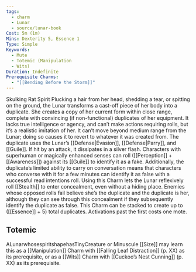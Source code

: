```yaml
---
tags:
  - charm
  - Lunar
  - source/lunar-book
Cost: 5m (1m)
Mins: Dexterity 5, Essence 1
Type: Simple
Keywords:
  - Mute
  - Totemic (Manipulation
  - Wits)
Duration: Indefinite
Prerequisite Charms:
  - "[[Bending Before the Storm]]"
---
```

Skulking Rat Spirit Plucking a hair from her head, shedding a tear, or spitting on the ground, the Lunar transforms a cast-off piece of her body into a duplicate. She creates a copy of her current form within close range, complete with convincing (if non-functional) duplicates of her equipment. It lacks true intelligence or agency, and can’t make actions requiring rolls, but it’s a realistic imitation of her. It can’t move beyond medium range from the Lunar; doing so causes it to revert to whatever it was created from. The duplicate uses the Lunar’s [[Defense|Evasion]], [[Defense|Parry]], and [[Guile]]. If hit by an attack, it dissipates in a silver flash. Characters with superhuman or magically enhanced senses can roll ([[Perception]] + [[Awareness]]) against its [[Guile]] to identify it as a fake. Additionally, the duplicate’s limited ability to carry on conversation means that characters who converse with it for a few minutes can identify it as false with a successful read intentions roll. Using this Charm lets the Lunar reflexively roll [[Stealth]] to enter concealment, even without a hiding place. Enemies whose opposed rolls fail believe she’s the duplicate and the duplicate is her, although they can see through this concealment if they subsequently identify the duplicate as false. This Charm can be stacked to create up to ([[Essence]] + 5) total duplicates. Activations past the first costs one mote. 
## Totemic 

ALunarwhosespiritshapehasTinyCreature or Minuscule [[Size]] may learn this as a [[Manipulation]] Charm with [[Falling Leaf Distraction]] (p. XX) as its prerequisite, or as a [[Wits]] Charm with [[Cuckoo’s Nest Cunning]] (p. XX) as its prerequisite.
